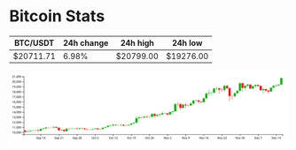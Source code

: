 # Bitcoin Stats

BTC/USDT|24h change|24h high|24h low|
|---|---|---|---|
|$20711.71|6.98%|$20799.00|$19276.00|

<img src="./chart.svg">
